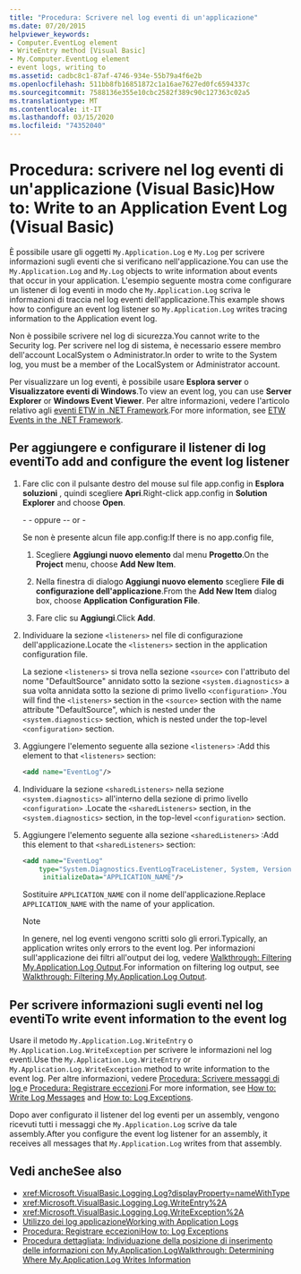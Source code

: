 ```yaml
---
title: "Procedura: Scrivere nel log eventi di un'applicazione"
ms.date: 07/20/2015
helpviewer_keywords:
- Computer.EventLog element
- WriteEntry method [Visual Basic]
- My.Computer.EventLog element
- event logs, writing to
ms.assetid: cadbc8c1-87af-4746-934e-55b79a4f6e2b
ms.openlocfilehash: 511bb8fb16851872c1a16ae7627ed0fc6594337c
ms.sourcegitcommit: 7588136e355e10cbc2582f389c90c127363c02a5
ms.translationtype: MT
ms.contentlocale: it-IT
ms.lasthandoff: 03/15/2020
ms.locfileid: "74352040"
---
```

# <a name="how-to-write-to-an-application-event-log-visual-basic"></a><span data-ttu-id="2a558-102">Procedura: scrivere nel log eventi di un'applicazione (Visual Basic)</span><span class="sxs-lookup"><span data-stu-id="2a558-102">How to: Write to an Application Event Log (Visual Basic)</span></span>

<span data-ttu-id="2a558-103">È possibile usare gli oggetti `My.Application.Log` e `My.Log` per scrivere informazioni sugli eventi che si verificano nell'applicazione.</span><span class="sxs-lookup"><span data-stu-id="2a558-103">You can use the `My.Application.Log` and `My.Log` objects to write information about events that occur in your application.</span></span> <span data-ttu-id="2a558-104">L'esempio seguente mostra come configurare un listener di log eventi in modo che `My.Application.Log` scriva le informazioni di traccia nel log eventi dell'applicazione.</span><span class="sxs-lookup"><span data-stu-id="2a558-104">This example shows how to configure an event log listener so `My.Application.Log` writes tracing information to the Application event log.</span></span>

<span data-ttu-id="2a558-105">Non è possibile scrivere nel log di sicurezza.</span><span class="sxs-lookup"><span data-stu-id="2a558-105">You cannot write to the Security log.</span></span> <span data-ttu-id="2a558-106">Per scrivere nel log di sistema, è necessario essere membro dell'account LocalSystem o Administrator.</span><span class="sxs-lookup"><span data-stu-id="2a558-106">In order to write to the System log, you must be a member of the LocalSystem or Administrator account.</span></span>

<span data-ttu-id="2a558-107">Per visualizzare un log eventi, è possibile usare **Esplora server** o **Visualizzatore eventi di Windows**.</span><span class="sxs-lookup"><span data-stu-id="2a558-107">To view an event log, you can use **Server Explorer** or **Windows Event Viewer**.</span></span> <span data-ttu-id="2a558-108">Per altre informazioni, vedere l'articolo relativo agli [eventi ETW in .NET Framework](../../../../framework/performance/etw-events.md).</span><span class="sxs-lookup"><span data-stu-id="2a558-108">For more information, see [ETW Events in the .NET Framework](../../../../framework/performance/etw-events.md).</span></span>

## <a name="to-add-and-configure-the-event-log-listener"></a><span data-ttu-id="2a558-109">Per aggiungere e configurare il listener di log eventi</span><span class="sxs-lookup"><span data-stu-id="2a558-109">To add and configure the event log listener</span></span>

1. <span data-ttu-id="2a558-110">Fare clic con il pulsante destro del mouse sul file app.config in **Esplora soluzioni** , quindi scegliere **Apri**.</span><span class="sxs-lookup"><span data-stu-id="2a558-110">Right-click app.config in **Solution Explorer** and choose **Open**.</span></span>

    <span data-ttu-id="2a558-111">\- - oppure -</span><span class="sxs-lookup"><span data-stu-id="2a558-111">\- or -</span></span>

    <span data-ttu-id="2a558-112">Se non è presente alcun file app.config:</span><span class="sxs-lookup"><span data-stu-id="2a558-112">If there is no app.config file,</span></span>

    1. <span data-ttu-id="2a558-113">Scegliere **Aggiungi nuovo elemento** dal menu **Progetto**.</span><span class="sxs-lookup"><span data-stu-id="2a558-113">On the **Project** menu, choose **Add New Item**.</span></span>

    2. <span data-ttu-id="2a558-114">Nella finestra di dialogo **Aggiungi nuovo elemento** scegliere **File di configurazione dell'applicazione**.</span><span class="sxs-lookup"><span data-stu-id="2a558-114">From the **Add New Item** dialog box, choose **Application Configuration File**.</span></span>

    3. <span data-ttu-id="2a558-115">Fare clic su **Aggiungi**.</span><span class="sxs-lookup"><span data-stu-id="2a558-115">Click **Add**.</span></span>

2. <span data-ttu-id="2a558-116">Individuare la sezione `<listeners>` nel file di configurazione dell'applicazione.</span><span class="sxs-lookup"><span data-stu-id="2a558-116">Locate the `<listeners>` section in the application configuration file.</span></span>

    <span data-ttu-id="2a558-117">La sezione `<listeners>` si trova nella sezione `<source>` con l'attributo del nome "DefaultSource" annidato sotto la sezione `<system.diagnostics>` a sua volta annidata sotto la sezione di primo livello `<configuration>` .</span><span class="sxs-lookup"><span data-stu-id="2a558-117">You will find the `<listeners>` section in the `<source>` section with the name attribute "DefaultSource", which is nested under the `<system.diagnostics>` section, which is nested under the top-level `<configuration>` section.</span></span>

3. <span data-ttu-id="2a558-118">Aggiungere l'elemento seguente alla sezione `<listeners>` :</span><span class="sxs-lookup"><span data-stu-id="2a558-118">Add this element to that `<listeners>` section:</span></span>

    ```xml
    <add name="EventLog"/>
    ```

4. <span data-ttu-id="2a558-119">Individuare la sezione `<sharedListeners>` nella sezione `<system.diagnostics>` all'interno della sezione di primo livello `<configuration>` .</span><span class="sxs-lookup"><span data-stu-id="2a558-119">Locate the `<sharedListeners>` section, in the `<system.diagnostics>` section, in the top-level `<configuration>` section.</span></span>

5. <span data-ttu-id="2a558-120">Aggiungere l'elemento seguente alla sezione `<sharedListeners>` :</span><span class="sxs-lookup"><span data-stu-id="2a558-120">Add this element to that `<sharedListeners>` section:</span></span>

    ```xml
    <add name="EventLog"
        type="System.Diagnostics.EventLogTraceListener, System, Version=2.0.0.0, Culture=neutral, PublicKeyToken=b77a5c561934e089"
         initializeData="APPLICATION_NAME"/>
    ```

    <span data-ttu-id="2a558-121">Sostituire `APPLICATION_NAME` con il nome dell'applicazione.</span><span class="sxs-lookup"><span data-stu-id="2a558-121">Replace `APPLICATION_NAME` with the name of your application.</span></span>

    > [!NOTE]
    > <span data-ttu-id="2a558-122">In genere, nel log eventi vengono scritti solo gli errori.</span><span class="sxs-lookup"><span data-stu-id="2a558-122">Typically, an application writes only errors to the event log.</span></span> <span data-ttu-id="2a558-123">Per informazioni sull'applicazione dei filtri all'output dei log, vedere [Walkthrough: Filtering My.Application.Log Output](../../../../visual-basic/developing-apps/programming/log-info/walkthrough-filtering-my-application-log-output.md).</span><span class="sxs-lookup"><span data-stu-id="2a558-123">For information on filtering log output, see [Walkthrough: Filtering My.Application.Log Output](../../../../visual-basic/developing-apps/programming/log-info/walkthrough-filtering-my-application-log-output.md).</span></span>

## <a name="to-write-event-information-to-the-event-log"></a><span data-ttu-id="2a558-124">Per scrivere informazioni sugli eventi nel log eventi</span><span class="sxs-lookup"><span data-stu-id="2a558-124">To write event information to the event log</span></span>

<span data-ttu-id="2a558-125">Usare il metodo `My.Application.Log.WriteEntry` o `My.Application.Log.WriteException` per scrivere le informazioni nel log eventi.</span><span class="sxs-lookup"><span data-stu-id="2a558-125">Use the `My.Application.Log.WriteEntry` or `My.Application.Log.WriteException` method to write information to the event log.</span></span> <span data-ttu-id="2a558-126">Per altre informazioni, vedere [Procedura: Scrivere messaggi di log ](../../../../visual-basic/developing-apps/programming/log-info/how-to-write-log-messages.md) e [Procedura: Registrare eccezioni](../../../../visual-basic/developing-apps/programming/log-info/how-to-log-exceptions.md).</span><span class="sxs-lookup"><span data-stu-id="2a558-126">For more information, see [How to: Write Log Messages](../../../../visual-basic/developing-apps/programming/log-info/how-to-write-log-messages.md) and [How to: Log Exceptions](../../../../visual-basic/developing-apps/programming/log-info/how-to-log-exceptions.md).</span></span>

<span data-ttu-id="2a558-127">Dopo aver configurato il listener del log eventi per un assembly, vengono ricevuti tutti i messaggi che `My.Application.Log` scrive da tale assembly.</span><span class="sxs-lookup"><span data-stu-id="2a558-127">After you configure the event log listener for an assembly, it receives all messages that `My.Application.Log` writes from that assembly.</span></span>

## <a name="see-also"></a><span data-ttu-id="2a558-128">Vedi anche</span><span class="sxs-lookup"><span data-stu-id="2a558-128">See also</span></span>

- <xref:Microsoft.VisualBasic.Logging.Log?displayProperty=nameWithType>
- <xref:Microsoft.VisualBasic.Logging.Log.WriteEntry%2A>
- <xref:Microsoft.VisualBasic.Logging.Log.WriteException%2A>
- [<span data-ttu-id="2a558-129">Utilizzo dei log applicazione</span><span class="sxs-lookup"><span data-stu-id="2a558-129">Working with Application Logs</span></span>](../../../../visual-basic/developing-apps/programming/log-info/working-with-application-logs.md)
- [<span data-ttu-id="2a558-130">Procedura: Registrare eccezioni</span><span class="sxs-lookup"><span data-stu-id="2a558-130">How to: Log Exceptions</span></span>](../../../../visual-basic/developing-apps/programming/log-info/how-to-log-exceptions.md)
- [<span data-ttu-id="2a558-131">Procedura dettagliata: Individuazione della posizione di inserimento delle informazioni con My.Application.Log</span><span class="sxs-lookup"><span data-stu-id="2a558-131">Walkthrough: Determining Where My.Application.Log Writes Information</span></span>](../../../../visual-basic/developing-apps/programming/log-info/walkthrough-determining-where-my-application-log-writes-information.md)

